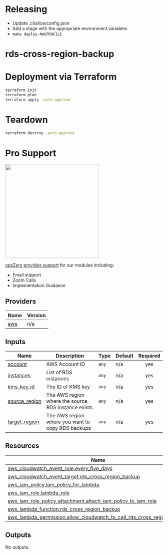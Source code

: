 <!-- BEGIN_TF_DOCS -->
# Releasing

 - Update .chalice/config.json
 - Add a stage with the appropriate environment variables
 - `make deploy-AWSPROFILE`
# rds-cross-region-backup

# Deployment via Terraform

```sh
terraform init
terraform plan
terraform apply -auto-approve
```
# Teardown

```sh
terraform destroy -auto-approve
```
# Pro Support

<a href="https://www.opszero.com"><img src="https://assets.opszero.com/images/opszero_11_29_2016.png" width="300px"/></a>

[opsZero provides support](https://www.opszero.com/devops) for our modules including:

- Email support
- Zoom Calls
- Implementation Guidance
## Providers

| Name | Version |
|------|---------|
| <a name="provider_aws"></a> [aws](#provider\_aws) | n/a |
## Inputs

| Name | Description | Type | Default | Required |
|------|-------------|------|---------|:--------:|
| <a name="input_account"></a> [account](#input\_account) | AWS Account ID | `any` | n/a | yes |
| <a name="input_instances"></a> [instances](#input\_instances) | List of RDS instances | `any` | n/a | yes |
| <a name="input_kms_key_id"></a> [kms\_key\_id](#input\_kms\_key\_id) | The ID of KMS key | `any` | n/a | yes |
| <a name="input_source_region"></a> [source\_region](#input\_source\_region) | The AWS region where the source RDS instance exists | `any` | n/a | yes |
| <a name="input_target_region"></a> [target\_region](#input\_target\_region) | The AWS region where you want to copy RDS backups | `any` | n/a | yes |
## Resources

| Name | Type |
|------|------|
| [aws_cloudwatch_event_rule.every_five_days](https://registry.terraform.io/providers/hashicorp/aws/latest/docs/resources/cloudwatch_event_rule) | resource |
| [aws_cloudwatch_event_target.rds_cross_region_backup](https://registry.terraform.io/providers/hashicorp/aws/latest/docs/resources/cloudwatch_event_target) | resource |
| [aws_iam_policy.iam_policy_for_lambda](https://registry.terraform.io/providers/hashicorp/aws/latest/docs/resources/iam_policy) | resource |
| [aws_iam_role.lambda_role](https://registry.terraform.io/providers/hashicorp/aws/latest/docs/resources/iam_role) | resource |
| [aws_iam_role_policy_attachment.attach_iam_policy_to_iam_role](https://registry.terraform.io/providers/hashicorp/aws/latest/docs/resources/iam_role_policy_attachment) | resource |
| [aws_lambda_function.rds_cross_region_backup](https://registry.terraform.io/providers/hashicorp/aws/latest/docs/resources/lambda_function) | resource |
| [aws_lambda_permission.allow_cloudwatch_to_call_rds_cross_region_backup](https://registry.terraform.io/providers/hashicorp/aws/latest/docs/resources/lambda_permission) | resource |
## Outputs

No outputs.
<!-- END_TF_DOCS -->
